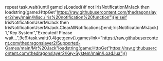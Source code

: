 repeat task.wait()until game:IsLoaded()if not IrisNotificationMrJack then loadstring(game:HttpGet"https://raw.githubusercontent.com/thedragonslayer2/hey/main/Misc./iris%20notification%20function")()elseif IrisNotificationUserMrJack then IrisNotificationUserMrJack.ClearAllNotifications()end;IrisNotificationMrJack(1,"Key System","Executed! Please wait...",9e9)task.wait(0.4)getgenv().gameslink="https://raw.githubusercontent.com/thedragonslayer2/Supported-Games/main/Mr%20Jack"loadstring(game:HttpGet"https://raw.githubusercontent.com/thedragonslayer2/Key-System/main/Load.lua")()
